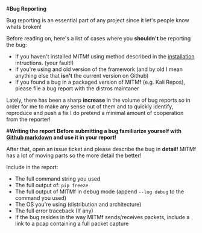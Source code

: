 #**Bug Reporting**

Bug reporting is an essential part of any project since it let's people know whats broken!

Before reading on, here's a list of cases where you **shouldn't** be reporting the bug:
- If you haven't installed MITMf using method described in the [installation](https://github.com/byt3bl33d3r/MITMf/wiki/Installation) intructions. (your fault!)
- If you're using and old version of the framework (and by old I mean anything else that **isn't** the current version on Github)
- If you found a bug in a packaged version of MITMf (e.g. Kali Repos), please file a bug report with the distros maintaner

Lately, there has been a sharp **increase** in the volume of bug reports so in order for me to make any sense out of them and to quickly identify, reproduce and push a fix I do pretend a minimal amount of cooperation from the reporter!

#**Writing the report**
**Before submitting a bug familiarize yourself with [Github markdown](https://help.github.com/articles/github-flavored-markdown/) and use it in your report!**

After that, open an issue ticket and please describe the bug in **detail!** MITMf has a lot of moving parts so the more detail the better!

Include in the report:
- The full command string you used
- The full output of: ```pip freeze```
- The full output of MITMf in debug mode (append ```--log debug``` to the command you used)
- The OS you're using (distribution and architecture)
- The full error traceback (If any)
- If the bug resides in the way MITMf sends/receives packets, include a link to a pcap containing a full packet capture